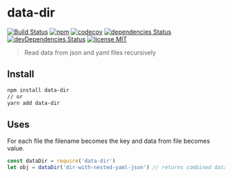 # data-dir

[![Build Status](https://travis-ci.com/mohitsinghs/data-dir.svg)](https://travis-ci.com/mohitsinghs/data-dir)
[![npm](https://badge.fury.io/js/data-dir.svg)](http://badge.fury.io/js/data-dir)
[![codecov](https://codecov.io/gh/mohitsinghs/data-dir/branch/master/graph/badge.svg)](https://codecov.io/gh/mohitsinghs/data-dir)
[![dependencies Status](https://david-dm.org/mohitsinghs/data-dir/status.svg)](https://david-dm.org/mohitsinghs/data-dir)
[![devDependencies Status](https://david-dm.org/mohitsinghs/data-dir/dev-status.svg)](https://david-dm.org/mohitsinghs/data-dir?type=dev)
[![license MIT](https://img.shields.io/badge/license-MIT-brightgreen.svg)](https://github.com/mohitsinghs/mohitsinghs.github.io/blob/source/LICENSE)

> Read data from json and yaml files recursively

## Install

```sh
npm install data-dir
// or
yarn add data-dir
```

## Uses

For each file the filename becomes the key and data from file becomes value.

```js
const dataDir = require('data-dir')
let obj = dataDir('dir-with-nested-yaml-json') // returns combined data
```
